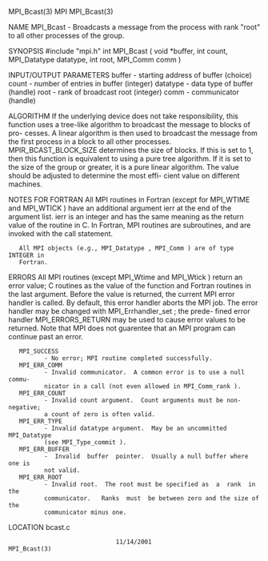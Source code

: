 MPI_Bcast(3)                          MPI                         MPI_Bcast(3)



NAME
       MPI_Bcast  -  Broadcasts a message from the process with rank "root" to
       all other processes of the group.

SYNOPSIS
       #include "mpi.h"
       int MPI_Bcast ( void *buffer, int count, MPI_Datatype datatype, int root,
                      MPI_Comm comm )

INPUT/OUTPUT PARAMETERS
       buffer - starting address of buffer (choice)
       count  - number of entries in buffer (integer)
       datatype
              - data type of buffer (handle)
       root   - rank of broadcast root (integer)
       comm   - communicator (handle)


ALGORITHM
       If the underlying device does not take  responsibility,  this  function
       uses  a  tree-like algorithm to broadcast the message to blocks of pro-
       cesses.  A linear algorithm is then used to broadcast the message  from
       the    first   process   in   a   block   to   all   other   processes.
       MPIR_BCAST_BLOCK_SIZE determines the size of blocks.  If this is set to
       1, then this function is equivalent to using a pure tree algorithm.  If
       it is set to the size of the group or greater,  it  is  a  pure  linear
       algorithm.   The  value  should be adjusted to determine the most effi-
       cient value on different machines.


NOTES FOR FORTRAN
       All MPI routines in Fortran (except for MPI_WTIME and MPI_WTICK )  have
       an  additional  argument ierr at the end of the argument list.  ierr is
       an integer and has the same meaning as the return value of the  routine
       in  C.   In Fortran, MPI routines are subroutines, and are invoked with
       the call statement.

       All MPI objects (e.g., MPI_Datatype , MPI_Comm ) are of type INTEGER in
       Fortran.


ERRORS
       All  MPI  routines  (except  MPI_Wtime  and MPI_Wtick ) return an error
       value; C routines as the value of the function and Fortran routines  in
       the last argument.  Before the value is returned, the current MPI error
       handler is called.  By default, this error handler aborts the MPI  job.
       The  error  handler may be changed with MPI_Errhandler_set ; the prede-
       fined error handler MPI_ERRORS_RETURN may be used to cause error values
       to  be  returned.  Note that MPI does not guarentee that an MPI program
       can continue past an error.

       MPI_SUCCESS
              - No error; MPI routine completed successfully.
       MPI_ERR_COMM
              - Invalid communicator.  A common error is to use a null  commu-
              nicator in a call (not even allowed in MPI_Comm_rank ).
       MPI_ERR_COUNT
              - Invalid count argument.  Count arguments must be non-negative;
              a count of zero is often valid.
       MPI_ERR_TYPE
              - Invalid datatype argument.  May be an uncommitted MPI_Datatype
              (see MPI_Type_commit ).
       MPI_ERR_BUFFER
              -  Invalid  buffer  pointer.  Usually a null buffer where one is
              not valid.
       MPI_ERR_ROOT
              - Invalid root.  The root must be specified as  a  rank  in  the
              communicator.   Ranks  must  be between zero and the size of the
              communicator minus one.

LOCATION
       bcast.c



                                  11/14/2001                      MPI_Bcast(3)

